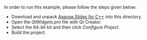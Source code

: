 In order to run this example, please follow the steps given below:
- Download and unpack [Aspose.Slides for C++](https://releases.aspose.com/slides/cpp/new-releases/aspose.slides-for-c++-24.4-windows/) into this directory.
- Open the *QtWidgets.pro* file with Qt Creator. 
- Select the 64-bit kit and then click *Configure Project*.
- Build the project.